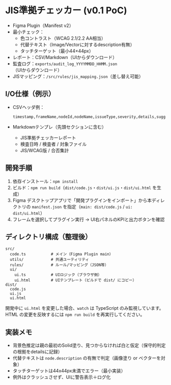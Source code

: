 # JIS準拠チェッカー (v0.1 PoC)

- Figma Plugin（Manifest v2）
- 最小チェック：
  - 色コントラスト（WCAG 2.1/2.2 AA相当）
  - 代替テキスト（Image/Vectorに対するdescription有無）
  - タッチターゲット（最小44×44px）
- レポート：CSV/Markdown（UIからダウンロード）
- 監査ログ：`exports/audit_log_YYYYMMDD_HHMM.json`（UIからダウンロード）
- JISマッピング：`/src/rules/jis_mapping.json`（差し替え可能）

## I/O仕様（例示）

- CSVヘッダ例：

  ```
  timestamp,frameName,nodeId,nodeName,issueType,severity,details,suggestedFix,JISClauseId
  ```

- Markdownテンプレ（先頭セクションに含む）
  - JIS準拠チェッカーレポート
  - 検査日時 / 検査者 / 対象ファイル
  - JIS/WCAG版 / 合否集計

## 開発手順

1. 依存インストール：`npm install`
2. ビルド：`npm run build`（`dist/code.js`・`dist/ui.js`・`dist/ui.html` を生成）
3. Figma デスクトップアプリで「開発プラグインをインポート」から本ディレクトリの `manifest.json` を指定（`main: dist/code.js` / `ui: dist/ui.html`）
4. フレームを選択してプラグイン実行 → UI右パネルのKPIと出力ボタンを確認

## ディレクトリ構成（整理後）

```
src/
  code.ts           # メイン（Figma Plugin main）
  utils/            # 共通ユーティリティ
  rules/            # ルール/マッピング（JSON等）
  ui/
    ui.ts           # UIロジック（ブラウザ側）
    ui.html         # UIテンプレート（ビルドで dist/ にコピー）
dist/
  code.js
  ui.js
  ui.html
```

開発中に `ui.html` を変更した場合、`watch` は TypeScript のみ監視しています。HTML の変更を反映するには `npm run build` を再実行してください。

## 実装メモ

- 背景色推定は親の最初のSolid塗り、見つからなければ白と仮定（保守的判定の根拠をdetailsに記録）
- 代替テキストは `node.description` の有無で判定（画像塗り or ベクターを対象）
- タッチターゲットは44x44px未満でエラー（最小実装）
- 例外はクラッシュさせず、UIに警告表示＋ログ化
